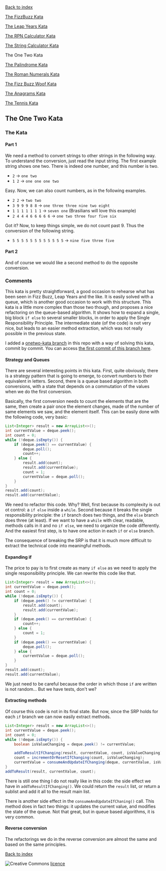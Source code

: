 [Back to index](/index.html)

[The FizzBuzz Kata](/katas/introductory/fizzbuzz-kata.html)

[The Leap Years Kata](/katas/introductory/leapyears-kata.html)

[The RPN Calculator Kata](/katas/introductory/rpncalculator-kata.html)

[The String Calculator Kata](/katas/introductory/stringcalculator-kata.html)

The One Two Kata

[The Palindrome Kata](/katas/introductory/palindrome-kata.html)

[The Roman Numerals Kata](/katas/intermediate/romannumerals-kata.html)

[The Fizz Buzz Woof Kata](/katas/intermediate/fizzbuzzwoof-kata.html)

[The Anagrams Kata](/katas/intermediate/anagrams-kata.html)

[The Tennis Kata](/katas/intermediate/tennis-kata.html)


## The One Two Kata

### The Kata

#### Part 1

We need a method to convert strings to other strings in the following way. To understand the conversion, just read the input string. The first example string shows one two. There is indeed one number, and this number is two.

* ``2`` -> ``one two``
* ``1 2`` -> ``one one one two``

Easy. Now, we can also count numbers, as in the following examples.

* ``2 2`` -> ``two two``
* ``3 9 9 9 8 8`` -> ``one three three nine two eight``
* ``1 1 1 1 1 1 1`` -> ``seven one`` (Brasilians will love this example)
* ``2 4 4 4 6 6 6 6 6`` -> ``one two three four five six``

Got it? Now, to keep things simple, we do not count past 9. Thus the conversion of the following string.

* ``5 5 5 5 5 5 5 5 5 5 5 5`` -> ``nine five three five``

#### Part 2

And of course we would like a second method to do the opposite conversion.

### Comments

This kata is pretty straightforward, a good occasion to rehearse what has been seen in Fizz Buzz, Leap Years and the like. It is easily solved with a queue, which is another good occasion to work with this structure. This kata is a little more complex than those two though, and proposes a nice refactoring on the queue-based algorithm.  It shows how to expand a single, big block ``if else`` to several smaller blocks, in order to apply the Single Responsibility Principle. The intermediate state (of the code) is not very nice, but leads to an easier method extraction, which was not really possible in the previous state. 

I added a [onetwo-kata branch](https://github.com/JosePaumard/JosePaumard.github.io/tree/onetwo-kata) in this repo with a way of solving this kata, commit by commit. You can access [the first commit of this branch here](https://github.com/JosePaumard/JosePaumard.github.io/tree/492b07e64468c5df45723381dc4a80494331fc56). 

#### Strategy and Queues

There are several interesting points in this kata. First, quite obviously, there is a strategy pattern that is going to emerge, to convert numbers to their equivalent in letters. Second, there is a queue based algorithm in both conversions, with a state that depends on a commutation of the values when we do the first conversion. 

Basically, the first conversion needs to count the elements that are the same, then create a pair once the element changes, made of the number of same elements we saw, and the element itself. This can be easily done with the following code, very basic: 

```java
List<Integer> result = new ArrayList<>();
int currentValue = deque.peek();
int count = 0;
while (!deque.isEmpty()) {
    if (deque.peek() == currentValue) {
        deque.poll();
        count++;
    } else {
        result.add(count);
        result.add(currentValue);
        count = 1;
        currentValue = deque.poll();
    }
}
result.add(count);
result.add(currentValue);
```
We need to refactor this code. Why? Well, first because its complexity is out ot control: a ``if else`` inside a ``while``. Second because it breaks the single responsibility principle: the ``if`` branch does two things, and the ``else`` branch does three (at least). If we want to have a ``while`` with clear, readable, methods calls in it and no ``if else``, we need to organize the code differently. And the easiest first step, is to have one action in each ``if`` or ``else`` branch. 

The consequence of breaking the SRP is that it is much more difficult to extract the technical code into meaningful methods. 

#### Expanding if

The price to pay is to first create as many ``if else`` as we need to apply the single responsibility principle. We can rewrite this code like that. 
 
```java
List<Integer> result = new ArrayList<>();
int currentValue = deque.peek();
int count = 0;
while (!deque.isEmpty()) {
    if (deque.peek() != currentValue) {
        result.add(count);
        result.add(currentValue);
    }
    if (deque.peek() == currentValue) {
        count++;
    } else {
        count = 1;
    }
    if (deque.peek() == currentValue) {
        deque.poll();
    } else {
        currentValue = deque.poll();
    }
}
result.add(count);
result.add(currentValue);
```

We just need to be careful because the order in which those ``if`` are written is not random... But we have tests, don't we?

#### Extracting methods

Of course this code is not in its final state. But now, since the SRP holds for each ``if`` branch we can now easily extract methods. 

```java
List<Integer> result = new ArrayList<>();
int currentValue = deque.peek();
int count = 0;
while (!deque.isEmpty()) {
    boolean isValueChanging = deque.peek() != currentValue;

    addToResultIfChanging(result, currentValue, count, isValueChanging);
    count = incrementOrResetIfChanging(count, isValueChanging);
    currentValue = consumeAndUpdateIfChanging(deque, currentValue, isValueChanging);
}
addToResult(result, currentValue, count);
```

There is still one thing I do not really like in this code: the side effect we have in ``addToResultIfChanging()``. We could return the ``result`` list, or return a sublist and add it all to the result main list. 

There is another side effect in the ``consumeAndUpdateIfChaning()`` call. This method does in fact two things: it updates the current value, and modifies the state of the queue. Not that great, but in queue based algorithms, it is very common. 

#### Reverse conversion

The refactorings we do in the reverse conversion are almost the same and based on the same principles.  

[Back to index](/index.html)

![Creative Commons](https://i.creativecommons.org/l/by-nc-sa/4.0/88x31.png) [licence](http://creativecommons.org/licenses/by-nc-sa/4.0/)